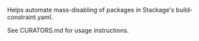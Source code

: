 Helps automate mass-disabling of packages in Stackage's build-constraint.yaml.

See CURATORS.md for usage instructions.
